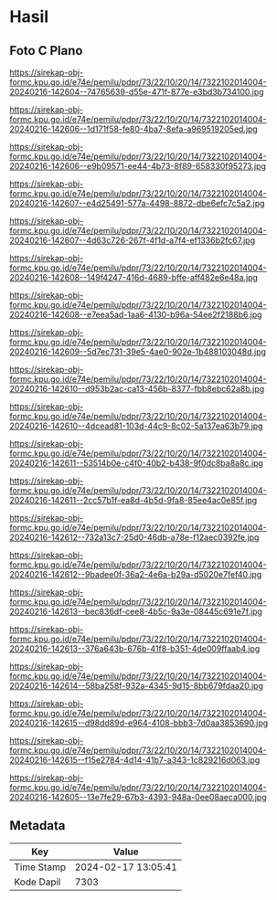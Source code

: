 # Hasil

## Foto C Plano

https://sirekap-obj-formc.kpu.go.id/e74e/pemilu/pdpr/73/22/10/20/14/7322102014004-20240216-142604--74765639-d55e-471f-877e-e3bd3b734100.jpg

https://sirekap-obj-formc.kpu.go.id/e74e/pemilu/pdpr/73/22/10/20/14/7322102014004-20240216-142606--1d171f58-fe80-4ba7-8efa-a969519205ed.jpg

https://sirekap-obj-formc.kpu.go.id/e74e/pemilu/pdpr/73/22/10/20/14/7322102014004-20240216-142606--e9b09571-ee44-4b73-8f89-658330f95273.jpg

https://sirekap-obj-formc.kpu.go.id/e74e/pemilu/pdpr/73/22/10/20/14/7322102014004-20240216-142607--e4d25491-577a-4498-8872-dbe6efc7c5a2.jpg

https://sirekap-obj-formc.kpu.go.id/e74e/pemilu/pdpr/73/22/10/20/14/7322102014004-20240216-142607--4d63c726-267f-4f1d-a7f4-ef1336b2fc67.jpg

https://sirekap-obj-formc.kpu.go.id/e74e/pemilu/pdpr/73/22/10/20/14/7322102014004-20240216-142608--149f4247-416d-4689-bffe-aff482e6e48a.jpg

https://sirekap-obj-formc.kpu.go.id/e74e/pemilu/pdpr/73/22/10/20/14/7322102014004-20240216-142608--e7eea5ad-1aa6-4130-b96a-54ee2f2188b6.jpg

https://sirekap-obj-formc.kpu.go.id/e74e/pemilu/pdpr/73/22/10/20/14/7322102014004-20240216-142609--5d7ec731-39e5-4ae0-902e-1b488103048d.jpg

https://sirekap-obj-formc.kpu.go.id/e74e/pemilu/pdpr/73/22/10/20/14/7322102014004-20240216-142610--d953b2ac-ca13-456b-8377-fbb8ebc62a8b.jpg

https://sirekap-obj-formc.kpu.go.id/e74e/pemilu/pdpr/73/22/10/20/14/7322102014004-20240216-142610--4dcead81-103d-44c9-8c02-5a137ea63b79.jpg

https://sirekap-obj-formc.kpu.go.id/e74e/pemilu/pdpr/73/22/10/20/14/7322102014004-20240216-142611--53514b0e-c4f0-40b2-b438-9f0dc8ba8a8c.jpg

https://sirekap-obj-formc.kpu.go.id/e74e/pemilu/pdpr/73/22/10/20/14/7322102014004-20240216-142611--2cc57b1f-ea8d-4b5d-9fa8-85ee4ac0e85f.jpg

https://sirekap-obj-formc.kpu.go.id/e74e/pemilu/pdpr/73/22/10/20/14/7322102014004-20240216-142612--732a13c7-25d0-46db-a78e-f12aec0392fe.jpg

https://sirekap-obj-formc.kpu.go.id/e74e/pemilu/pdpr/73/22/10/20/14/7322102014004-20240216-142612--9badee0f-36a2-4e6a-b29a-d5020e7fef40.jpg

https://sirekap-obj-formc.kpu.go.id/e74e/pemilu/pdpr/73/22/10/20/14/7322102014004-20240216-142613--bec836df-cee8-4b5c-9a3e-08445c691e7f.jpg

https://sirekap-obj-formc.kpu.go.id/e74e/pemilu/pdpr/73/22/10/20/14/7322102014004-20240216-142613--376a643b-676b-41f8-b351-4de009ffaab4.jpg

https://sirekap-obj-formc.kpu.go.id/e74e/pemilu/pdpr/73/22/10/20/14/7322102014004-20240216-142614--58ba258f-932a-4345-9d15-8bb679fdaa20.jpg

https://sirekap-obj-formc.kpu.go.id/e74e/pemilu/pdpr/73/22/10/20/14/7322102014004-20240216-142615--d98dd89d-e964-4108-bbb3-7d0aa3853690.jpg

https://sirekap-obj-formc.kpu.go.id/e74e/pemilu/pdpr/73/22/10/20/14/7322102014004-20240216-142615--f15e2784-4d14-41b7-a343-1c829216d063.jpg

https://sirekap-obj-formc.kpu.go.id/e74e/pemilu/pdpr/73/22/10/20/14/7322102014004-20240216-142605--13e7fe29-67b3-4393-948a-0ee08aeca000.jpg


## Metadata

| Key        | Value               |
| ---------- | ------------------- |
| Time Stamp | 2024-02-17 13:05:41 |
| Kode Dapil | 7303                |



